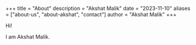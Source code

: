 +++
title = "About"
description = "Akshat Malik"
date = "2023-11-10"
aliases = ["about-us", "about-akshat", "contact"]
author = "Akshat Malik"
+++

Hi!

I am Akshat Malik. 
